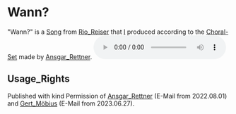# Wann?

"Wann?" is a [Song](90001004.md) from [Rio_Reiser](70000030.md) that [I](0.md) produced according to the [Choral-Set](91001006.md) made by [Ansgar_Rettner](70000031.md).
<audio controls>
  <source src="400000027.mp3" type="audio/mpeg">
</audio>

## Usage_Rights

Published with kind Permission of [Ansgar_Rettner](70000031.md) (E-Mail from 2022.08.01) and [Gert_Möbius](70000033.md) (E-Mail from 2023.06.27).

